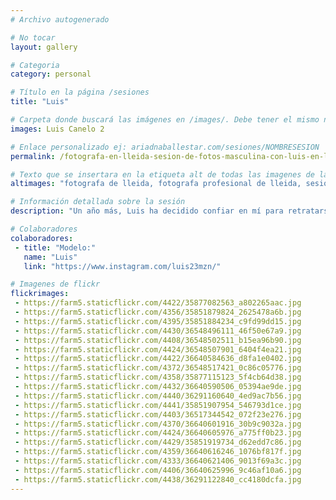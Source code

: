 ```yaml
---
# Archivo autogenerado

# No tocar
layout: gallery

# Categoria
category: personal

# Título en la página /sesiones
title: "Luis"

# Carpeta donde buscará las imágenes en /images/. Debe tener el mismo nombre y sin espacios
images: Luis Canelo 2

# Enlace personalizado ej: ariadnaballestar.com/sesiones/NOMBRESESION
permalink: /fotografa-en-lleida-sesion-de-fotos-masculina-con-luis-en-la-seu-vella

# Texto que se insertara en la etiqueta alt de todas las imagenes de la sesión
altimages: "fotografa de lleida, fotografa profesional de lleida, sesion de fotos profesional, sesion de fotos masculina, sesion de fotos en la seu vella, fotografa de barcelona"

# Información detallada sobre la sesión
description: "Un año más, Luis ha decidido confiar en mí para retratarse. Esta vez decidimos cambiar de paisaje e irnos a la Seu Vella, un lugar maravilloso en la ciudad de Lleida. Decidimos ir al atardecer porque, como ya sabéis los que me seguís, es una hora que me encanta para disparar. Durante la sesión nos lo pasamos genial y además, pudimos disfrutar de unas vistas preciosas. Si tenéis la oportunidad, no dejéis de visitar este lugar, os enamorará."

# Colaboradores
colaboradores:
 - title: "Modelo:"
   name: "Luis"
   link: "https://www.instagram.com/luis23mzn/"

# Imagenes de flickr
flickrimages:
 - https://farm5.staticflickr.com/4422/35877082563_a802265aac.jpg
 - https://farm5.staticflickr.com/4356/35851879824_2625478a6b.jpg
 - https://farm5.staticflickr.com/4395/35851884234_c9fd99dd15.jpg
 - https://farm5.staticflickr.com/4430/36548496111_46f50e67a9.jpg
 - https://farm5.staticflickr.com/4408/36548502511_b15ea96b90.jpg
 - https://farm5.staticflickr.com/4424/36548507901_6404f4ea21.jpg
 - https://farm5.staticflickr.com/4422/36640584636_d8fa1e0402.jpg
 - https://farm5.staticflickr.com/4372/36548517421_0c86c05776.jpg
 - https://farm5.staticflickr.com/4358/35877115123_5f4cb64d38.jpg
 - https://farm5.staticflickr.com/4432/36640590506_05394ae9de.jpg
 - https://farm5.staticflickr.com/4440/36291160640_4ed9ac7b56.jpg
 - https://farm5.staticflickr.com/4441/35851907954_546793d1ce.jpg
 - https://farm5.staticflickr.com/4403/36517344542_072f23e276.jpg
 - https://farm5.staticflickr.com/4370/36640601916_30b9c9032a.jpg
 - https://farm5.staticflickr.com/4424/36640605976_a775ff0b23.jpg
 - https://farm5.staticflickr.com/4429/35851919734_d62edd7c86.jpg
 - https://farm5.staticflickr.com/4359/36640616246_1076bf817f.jpg
 - https://farm5.staticflickr.com/4333/36640621406_9013f69a3c.jpg
 - https://farm5.staticflickr.com/4406/36640625996_9c46af10a6.jpg
 - https://farm5.staticflickr.com/4438/36291122840_cc4180dcfa.jpg
---
```

